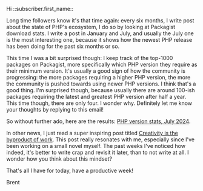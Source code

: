 Hi ::subscriber.first_name::

Long time followers know it's that time again: every six months, I write post about the state of PHP's ecosystem, I do so by looking at Packagist download stats. I write a post in January and July, and usually the July one is the most interesting one, because it shows how the newest PHP release has been doing for the past six months or so.

This time I was a bit surprised though: I keep track of the top-1000 packages on Packagist, more specifically which PHP version they require as their minimum version. It's usually a good sign of how the community is progressing: the more packages requiring a higher PHP version, the more the community is pushed towards using newer PHP versions. I think that's a good thing. I'm surprised though, because usually there are around 100-ish packages requiring the latest and greatest PHP version after half a year. This time though, there are only four. I wonder why. Definitely let me know your thoughts by replying to this email!

So without further ado, here are the results: [PHP version stats, July 2024](https://aggregate.stitcher.io/post/97681a5e-bea7-4827-a7e4-5cc1f1a1c832).

In other news, I just read a super inspiring post titled [Creativity is the byproduct of work](https://aggregate.stitcher.io/post/af66d8f9-e112-4fc2-8a85-8944844c808e). This post really resonates with me, especially since I've been working on a small novel myself. The past weeks I've noticed how indeed, it's better to write crap and revisit it later, than to not write at all. I wonder how you think about this mindset?

That's all I have for today, have a productive week!

Brent